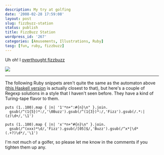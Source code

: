 ```yaml
---
description: My try at golfing
date: '2008-02-28 17:59:08'
layout: post
slug: fizzbuzz-station
status: publish
title: FizzBuzz Station
wordpress_id: '267'
categories: [Amusements, Illustrations, Ruby]
tasg: [fun, ruby, fizzbuzz]
---
```


Uh oh!  I [overthought fizzbuzz](http://weblog.raganwald.com/2007/01/dont-overthink-fizzbuzz.html:)

![](/images/2008/fizzbuzz-station.png)

<!-- more -->

---

The following Ruby snippets aren't quite the same as the automaton above ([this Haskell version](http://reddit.com/r/programming/info/10d7w/comments/c10g19) is actually closest to that), but here's a couple of Regexp solutions in a style that I haven't seen before.  They have a kind of Turing-tape flavor to them.

    puts (1..100).map { |n| '1'*n+":#{n}\n" }.join.
      gsub(/^(1{5})*:/,'\0Buzz').gsub(/^(1{3})*:/,'Fizz').gsub(/.*:|(z)\d+/,'\1')

    puts (1..100).map { |n| 'x'*n+"#{n}\n" }.join.
      gsub(/^(xxx)*\d/,'Fizz').gsub(/[05]$/,'Buzz').gsub(/^x*|\d*(.+?)\d*/,'\1')

I'm not much of a golfer, so please let me know in the comments if you tighten them up any.
